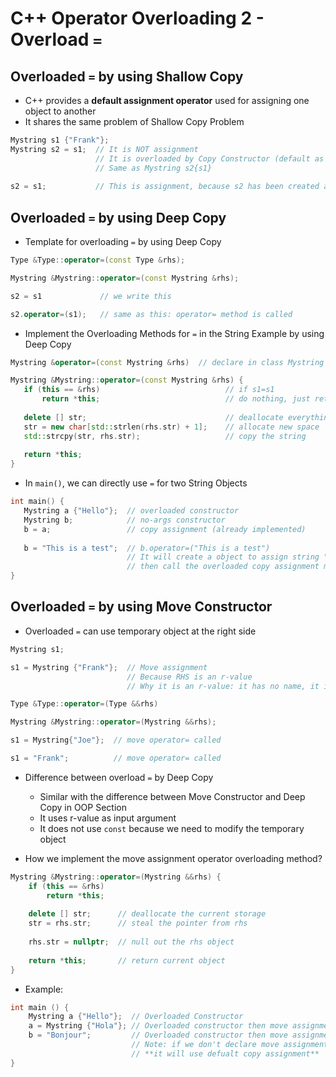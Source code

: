 # C++ Operator Overloading 2 - Overload `=`

## Overloaded `=` by using Shallow Copy

+ C++ provides a **default assignment operator** used for assigning one object to another
+ It shares the same problem of Shallow Copy Problem

```C++
Mystring s1 {"Frank"};
Mystring s2 = s1;  // It is NOT assignment
                   // It is overloaded by Copy Constructor (default as shallow copy!)
				   // Same as Mystring s2{s1}
				   
s2 = s1;           // This is assignment, because s2 has been created and initialized
```

## Overloaded `=` by using Deep Copy

+ Template for overloading `=` by using Deep Copy
```C++
Type &Type::operator=(const Type &rhs);

Mystring &Mystring::operator=(const Mystring &rhs);

s2 = s1             // we write this

s2.operator=(s1);   // same as this: operator= method is called
```

+ Implement the Overloading Methods for `=` in the String Example by using Deep Copy
```C++
Mystring &operator=(const Mystring &rhs)  // declare in class Mystring

Mystring &Mystring::operator=(const Mystring &rhs) { 
   if (this == &rhs)                            // if s1=s1
       return *this;                            // do nothing, just return current object address
	   
   delete [] str;                               // deallocate everything that was on the heap
   str = new char[std::strlen(rhs.str) + 1];    // allocate new space
   std::strcpy(str, rhs.str);                   // copy the string
   
   return *this;
}
```

+ In `main()`, we can directly use `=` for two String Objects
```C++
int main() {
   Mystring a {"Hello"};  // overloaded constructor
   Mystring b;            // no-args constructor
   b = a;                 // copy assignment (already implemented)
   
   b = "This is a test";  // b.operator=("This is a test")
                          // It will create a object to assign string "This is a test" in it
						  // then call the overloaded copy assignment method to deep copy to Object b
}
```

## Overloaded `=` by using Move Constructor

+ Overloaded `=` can use temporary object at the right side
```C++
Mystring s1;

s1 = Mystring {"Frank"};  // Move assignment
                          // Because RHS is an r-value
						  // Why it is an r-value: it has no name, it is a temporary object
```

```C++
Type &Type::operator=(Type &&rhs)

Mystring &Mystring::operator=(Mystring &&rhs);

s1 = Mystring{"Joe"};  // move operator= called

s1 = "Frank";          // move operator= called
```

+ Difference between overload `=` by Deep Copy
	+ Similar with the difference between Move Constructor and Deep Copy in OOP Section
	+ It uses r-value as input argument
	+ It does not use `const` because we need to modify the temporary object

+ How we implement the move assignment operator overloading method?
```C++
Mystring &Mystring::operator=(Mystring &&rhs) {
	if (this == &rhs)
		return *this;
		
	delete [] str;      // deallocate the current storage
	str = rhs.str;      // steal the pointer from rhs
	
	rhs.str = nullptr;  // null out the rhs object
	
	return *this;       // return current object
}
```
+ Example:
```C++
int main () {
	Mystring a {"Hello"};  // Overloaded Constructor
	a = Mystring {"Hola"}; // Overloaded constructor then move assignment, **unnamed temp object**
	b = "Bonjour";         // Overloaded constructor then move assignment
	                       // Note: if we don't declare move assignment overloading,
						   // **it will use defualt copy assignment**
}
```